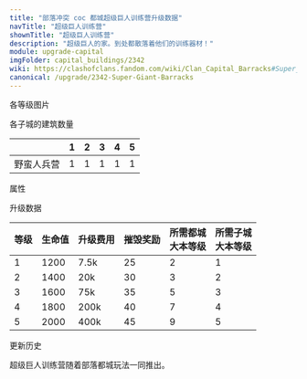 ```yaml
---
title: "部落冲突 coc 都城超级巨人训练营升级数据"
navTitle: "超级巨人训练营"
shownTitle: "超级巨人训练营"
description: "超级巨人的家。到处都散落着他们的训练器材！"
module: upgrade-capital
imgFolder: capital_buildings/2342
wiki: https://clashofclans.fandom.com/wiki/Clan_Capital_Barracks#Super_Giant_Barracks
canonical: /upgrade/2342-Super-Giant-Barracks
---
```


<UnitInfo :folder="$frontmatter.imgFolder" imgSrc="Super_Giant_Barracks5.png" :imgAlt="$frontmatter.navTitle"
    :description="$frontmatter.description"
    :isSmallImg="true" />

<SmallTitle>各等级图片</SmallTitle>

<Panel>
    <UnitImgGroup :folder="$frontmatter.imgFolder">
        <UnitImg imgTitle="废墟" imgSrc="Barracks_Ruin.png" />
        <UnitImg imgTitle="1 级" imgSrc="Super_Giant_Barracks1.png" />
        <UnitImg imgTitle="2 级" imgSrc="Super_Giant_Barracks2.png" />
        <UnitImg imgTitle="3 级" imgSrc="Super_Giant_Barracks3.png" />
        <UnitImg imgTitle="4 级" imgSrc="Super_Giant_Barracks4.png" />
        <UnitImg imgTitle="5 级" imgSrc="Super_Giant_Barracks5.png" />
    </UnitImgGroup>
</Panel>

<SmallTitle>各子城的建筑数量</SmallTitle>

<DistrictTable>

|             |   1   |   2   |   3   |   4   |   5   |
|     ---     |  ---  |  ---  |  ---  |  ---  |  ---  |
|  野蛮人兵营  |   1   |   1   |   1   |   1   |   1   |

</DistrictTable>

<SmallTitle>属性</SmallTitle>

<UnitProperties>
    <UnitProperty pKey="占地面积" pValue="3×3" />
    <UnitProperty pKey="判定面积" pValue="2×2" />
    <UnitProperty pKey="可训练的兵种" pValue="<a href='/upgrade/2002-Super-Giant'>超级巨人</a>" />
</UnitProperties>

<SmallTitle>升级数据</SmallTitle>

<script setup>
const tableExtraInfo = [
    {
        "column": 2,
        "type": "cost",
        "icon": "Gold3",
        "noGoldPass": true
    },
    {
        "column": 3,
        "type": "number",
        "icon": "Gold3",
        "noGoldPass": true
    }
];
</script>

<UnitTable :tableExtraInfo="tableExtraInfo">

| 等级 | 生命值 | 升级费用 | 摧毁奖励 |所需都城<br>大本等级|所需子城<br>大本等级|
| ---- |   --- |   ---   |   ---    |        ---       |        ---        |
|   1  |  1200 |   7.5k  |    25    |         2        |         1         |
|   2  |  1400 |    20k  |    30    |         3        |         2         |
|   3  |  1600 |    75k  |    35    |         5        |         3         |
|   4  |  1800 |   200k  |    40    |         7        |         4         |
|   5  |  2000 |   400k  |    45    |         9        |         5         |
</UnitTable>

<SmallTitle>更新历史</SmallTitle>

<Timeline>
    <TimelineItem date="2022/05/02">
        <TimelineRow>超级巨人训练营随着部落都城玩法一同推出。</TimelineRow>
    </TimelineItem>
    <TimelineItem :historyBottom="true" />
</Timeline> 
